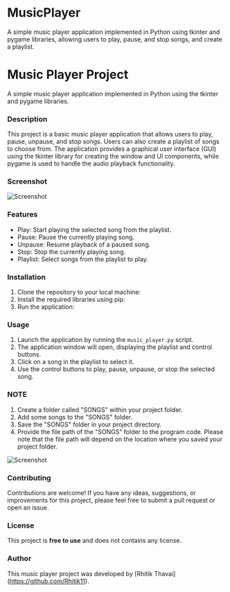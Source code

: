 # MusicPlayer
A simple music player application implemented in Python using tkinter and pygame libraries, allowing users to play, pause, and stop songs, and create a playlist.

# Music Player Project

A simple music player application implemented in Python using the tkinter and pygame libraries.

### Description

This project is a basic music player application that allows users to play, pause, unpause, and stop songs. Users can also create a playlist of songs to choose from. The application provides a graphical user interface (GUI) using the tkinter library for creating the window and UI components, while pygame is used to handle the audio playback functionality.

### Screenshot
![Screenshot](https://drive.google.com/file/d/1L6Gvssnq0OtFn0DcacUyF79AKfOCYoUX/view?usp=sharing)


### Features

- Play: Start playing the selected song from the playlist.
- Pause: Pause the currently playing song.
- Unpause: Resume playback of a paused song.
- Stop: Stop the currently playing song.
- Playlist: Select songs from the playlist to play.

### Installation

1. Clone the repository to your local machine:
2. Install the required libraries using pip:
3. Run the application:


### Usage

1. Launch the application by running the `music_player.py` script.
2. The application window will open, displaying the playlist and control buttons.
3. Click on a song in the playlist to select it.
4. Use the control buttons to play, pause, unpause, or stop the selected song.

### NOTE

1. Create a folder called "SONGS" within your project folder.
2. Add some songs to the "SONGS" folder.
3. Save the "SONGS" folder in your project directory.
4. Provide the file path of the "SONGS" folder to the program code.
Please note that the file path will depend on the location where you saved your project folder.

 ![Screenshot](https://drive.google.com/file/d/12PdBblICQKQuoRJ0T3qeWN5l_3SAOnA6/view?usp=sharing)

### Contributing

Contributions are welcome! If you have any ideas, suggestions, or improvements for this project, please feel free to submit a pull request or open an issue.

### License

This project is **free to use** and does not contains any license.


### Author

This music player project was developed by [Rhitik Thavai] (https://github.com/Rhitik11).



